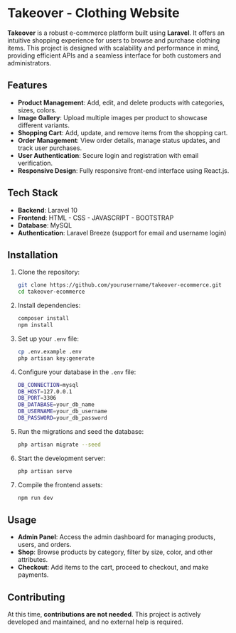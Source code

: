 # Takeover - Clothing Website

**Takeover** is a robust e-commerce platform built using **Laravel**. It offers an intuitive shopping experience for users to browse and purchase clothing items. This project is designed with scalability and performance in mind, providing efficient APIs and a seamless interface for both customers and administrators.

## Features

- **Product Management**: Add, edit, and delete products with categories, sizes, colors.
- **Image Gallery**: Upload multiple images per product to showcase different variants.
- **Shopping Cart**: Add, update, and remove items from the shopping cart.
- **Order Management**: View order details, manage status updates, and track user purchases.
- **User Authentication**: Secure login and registration with email verification.
- **Responsive Design**: Fully responsive front-end interface using React.js.

## Tech Stack

- **Backend**: Laravel 10
- **Frontend**: HTML - CSS - JAVASCRIPT - BOOTSTRAP
- **Database**: MySQL
- **Authentication**: Laravel Breeze (support for email and username login)

## Installation

1. Clone the repository:

    ```bash
    git clone https://github.com/yourusername/takeover-ecommerce.git
    cd takeover-ecommerce
    ```

2. Install dependencies:

    ```bash
    composer install
    npm install
    ```

3. Set up your `.env` file:

    ```bash
    cp .env.example .env
    php artisan key:generate
    ```

4. Configure your database in the `.env` file:

    ```bash
    DB_CONNECTION=mysql
    DB_HOST=127.0.0.1
    DB_PORT=3306
    DB_DATABASE=your_db_name
    DB_USERNAME=your_db_username
    DB_PASSWORD=your_db_password
    ```

5. Run the migrations and seed the database:

    ```bash
    php artisan migrate --seed
    ```

6. Start the development server:

    ```bash
    php artisan serve
    ```

7. Compile the frontend assets:

    ```bash
    npm run dev
    ```

## Usage

- **Admin Panel**: Access the admin dashboard for managing products, users, and orders.
- **Shop**: Browse products by category, filter by size, color, and other attributes.
- **Checkout**: Add items to the cart, proceed to checkout, and make payments.

## Contributing

At this time, **contributions are not needed**. This project is actively developed and maintained, and no external help is required.

